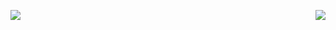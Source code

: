 <p align="left">
  <img align="left" src="https://api.hpaulson.smc.wtf/api?username=HPaulson&show_icons=true?count_private=true&show_border=false" />
</p>
<p align="right">
  <img align="right" src="https://api.hpaulson.smc.wtf/api/top-langs/?username=hpaulson&layout=compact&show_border=false" />
</p>
